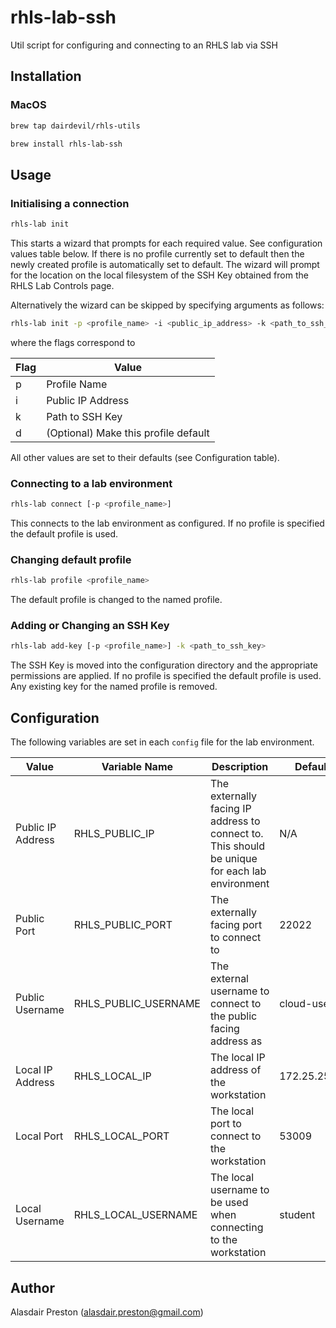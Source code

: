 # rhls-lab-ssh

Util script for configuring and connecting to an RHLS lab via SSH

## Installation

### MacOS

```sh
brew tap dairdevil/rhls-utils

brew install rhls-lab-ssh
```

## Usage

### Initialising a connection

```sh
rhls-lab init
```

This starts a wizard that prompts for each required value. See configuration values table below. If there is no profile
currently set to default then the newly created profile is automatically set to default. The wizard will prompt for the
location on the local filesystem of the SSH Key obtained from the RHLS Lab Controls page.

Alternatively the wizard can be skipped by specifying arguments as follows:
```sh
rhls-lab init -p <profile_name> -i <public_ip_address> -k <path_to_ssh_key> [-d]
```
where the flags correspond to

| Flag | Value                                |
|------|--------------------------------------|
| p    | Profile Name                         |
| i    | Public IP Address                    |
| k    | Path to SSH Key                      |
| d    | (Optional) Make this profile default |

All other values are set to their defaults (see Configuration table).

### Connecting to a lab environment

```sh
rhls-lab connect [-p <profile_name>]
```

This connects to the lab environment as configured. If no profile is specified the default profile is used.

### Changing default profile

```sh
rhls-lab profile <profile_name>
```

The default profile is changed to the named profile.

### Adding or Changing an SSH Key

```sh
rhls-lab add-key [-p <profile_name>] -k <path_to_ssh_key>
```

The SSH Key is moved into the configuration directory and the appropriate permissions are applied. If no profile is
specified the default profile is used. Any existing key for the named profile is removed.

## Configuration

The following variables are set in each `config` file for the lab environment.

| Value             | Variable Name        | Description                                                                                    | Default      |
|-------------------|----------------------|------------------------------------------------------------------------------------------------|--------------|
| Public IP Address | RHLS_PUBLIC_IP       | The externally facing IP address to connect to. This should be unique for each lab environment | N/A          |
| Public Port       | RHLS_PUBLIC_PORT     | The externally facing port to connect to                                                       | 22022        |
| Public Username   | RHLS_PUBLIC_USERNAME | The external username to connect to the public facing address as                               | cloud-user   |
| Local IP Address  | RHLS_LOCAL_IP        | The local IP address of the workstation                                                        | 172.25.252.1 |
| Local Port        | RHLS_LOCAL_PORT      | The local port to connect to the workstation                                                   | 53009        |
| Local Username    | RHLS_LOCAL_USERNAME  | The local username to be used when connecting to the workstation                               | student      |

## Author

Alasdair Preston (alasdair.preston@gmail.com)